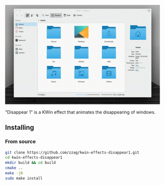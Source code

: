 ![Slow motion](demo/slow-motion.gif)

"Disappear 1" is a KWin effect that animates the disappearing of windows.

## Installing

### From source

```sh
git clone https://github.com/zzag/kwin-effects-disappear1.git
cd kwin-effects-disappear1
mkdir build && cd build
cmake ..
make -jN
sudo make install
```
